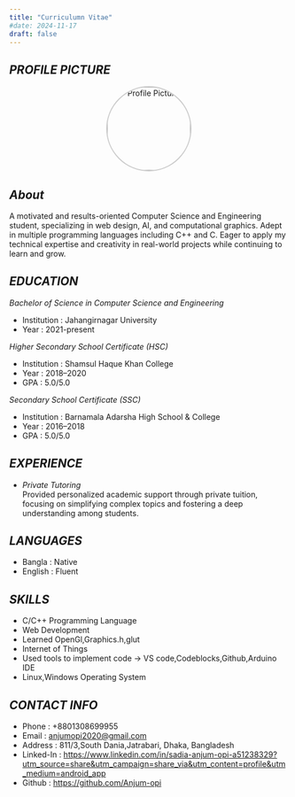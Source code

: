 ```yaml
---
title: "Curriculumn Vitae"
#date: 2024-11-17
draft: false
---
```

## *PROFILE PICTURE*
<div style="text-align: center;">
  <img src="cvphoto.jpg" alt="Profile Picture" style="width:150px; height:150px; border-radius:50%; border: 2px solid #ccc;" />
</div>

## *About*
A motivated and results-oriented Computer Science and Engineering student, specializing in web design, AI, and computational graphics. Adept in multiple programming languages including C++ and C. Eager to apply my technical expertise and creativity in real-world projects while continuing to learn and grow.

## *EDUCATION*

*Bachelor of Science in Computer Science and Engineering*  
- Institution : Jahangirnagar University  
- Year        : 2021-present

*Higher Secondary School Certificate (HSC)*  
- Institution : Shamsul Haque Khan College  
- Year        : 2018–2020  
- GPA         : 5.0/5.0  

*Secondary School Certificate (SSC)*  
- Institution : Barnamala Adarsha High School & College 
- Year        : 2016–2018  
- GPA         : 5.0/5.0  

## *EXPERIENCE*
- *Private Tutoring*  
Provided personalized academic support through private tuition, focusing on simplifying complex topics and fostering a deep understanding among students.

## *LANGUAGES*
- Bangla  : Native
- English : Fluent

## *SKILLS*
- C/C++ Programming Language 
- Web Development 
- Learned OpenGl,Graphics.h,glut 
- Internet of Things
- Used tools to implement code -> VS code,Codeblocks,Github,Arduino IDE
- Linux,Windows Operating System

## *CONTACT INFO*
- Phone     : +8801308699955 
- Email     : anjumopi2020@gmail.com 
- Address   : 811/3,South Dania,Jatrabari, Dhaka, Bangladesh
- Linked-In : https://www.linkedin.com/in/sadia-anjum-opi-a51238329?utm_source=share&utm_campaign=share_via&utm_content=profile&utm_medium=android_app
- Github    : https://github.com/Anjum-opi